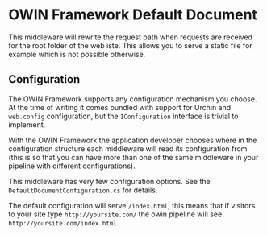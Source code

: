 ﻿# OWIN Framework Default Document

This middleware will rewrite the request path when requests are received for the root folder
of the web iste. This allows you to serve a static file for example which is not possible
otherwise.

## Configuration

The OWIN Framework supports any configuration mechanism you choose. At the time of writing 
it comes bundled with support for Urchin and `web.config` configuration, but the 
`IConfiguration` interface is trivial to implement.

With the OWIN Framework the application developer chooses where in the configuration structure
each middleware will read its configuration from (this is so that you can have more than one
of the same middleware in your pipeline with different configurations).

This middleware has very few configuration options. See the `DefaultDocumentConfiguration.cs`
for details.

The default configuration will serve `/index.html`, this means that if visitors to
your site type `http://yoursite.com/` the owin pipeline will see `http://yoursite.com/index.html`.